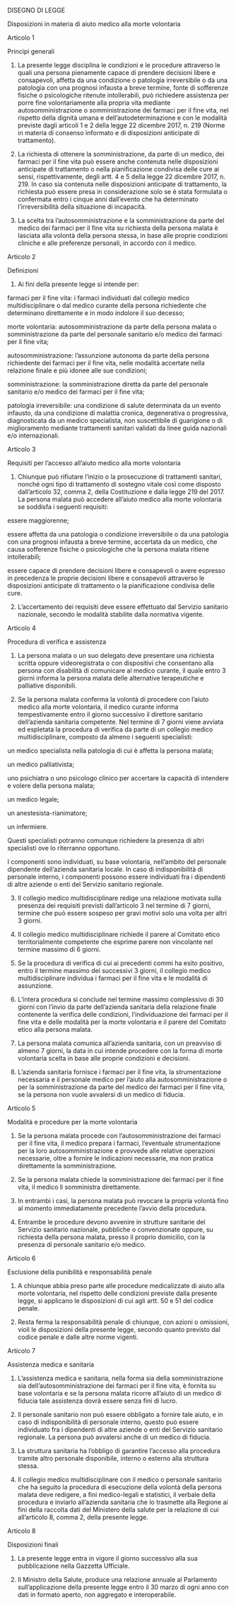 DISEGNO DI LEGGE

Disposizioni in materia di aiuto medico alla morte volontaria

Articolo 1

Principi generali

1. La presente legge disciplina le condizioni e le procedure attraverso le quali una persona pienamente capace di prendere decisioni libere e consapevoli, affetta da una condizione o patologia irreversibile o da una patologia con una prognosi infausta a breve termine, fonte di sofferenze fisiche o psicologiche ritenute intollerabili, può richiedere assistenza per porre fine volontariamente alla propria vita mediante autosomministrazione o somministrazione dei farmaci per il fine vita, nel rispetto della dignità umana e dell’autodeterminazione e con le modalità previste dagli articoli 1 e 2 della legge 22 dicembre 2017, n. 219 (Norme in materia di consenso informato e di disposizioni anticipate di trattamento).

2. La richiesta di ottenere la somministrazione, da parte di un medico, dei farmaci per il fine vita può essere anche contenuta nelle disposizioni anticipate di trattamento o nella pianificazione condivisa delle cure ai sensi, rispettivamente, degli artt. 4 e 5 della legge 22 dicembre 2017, n. 219. In caso sia contenuta nelle disposizioni anticipate di trattamento, la richiesta può essere presa in considerazione solo se è stata formulata o confermata entro i cinque anni dall’evento che ha determinato l’irreversibilità della situazione di incapacità.

3. La scelta tra l’autosomministrazione e la somministrazione da parte del medico dei farmaci per il fine vita su richiesta della persona malata è lasciata alla volontà della persona stessa, in base alle proprie condizioni cliniche e alle preferenze personali, in accordo con il medico.

Articolo 2

Definizioni

1. Ai fini della presente legge si intende per:

farmaci per il fine vita: i farmaci individuati dal collegio medico multidisciplinare o dal medico curante della persona richiedente che determinano direttamente e in modo indolore il suo decesso;

morte volontaria: autosomministrazione da parte della persona malata o somministrazione da parte del personale sanitario e/o medico dei farmaci per il fine vita;

autosomministrazione: l’assunzione autonoma da parte della persona richiedente dei farmaci per il fine vita, nelle modalità accertate nella relazione finale e più idonee alle sue condizioni;

somministrazione: la somministrazione diretta da parte del personale sanitario e/o medico dei farmaci per il fine vita;

patologia irreversibile: una condizione di salute determinata da un evento infausto, da una condizione di malattia cronica, degenerativa o progressiva, diagnosticata da un medico specialista, non suscettibile di guarigione o di miglioramento mediante trattamenti sanitari validati da linee guida nazionali e/o internazionali.

Articolo 3

Requisiti per l’accesso all’aiuto medico alla morte volontaria

1. Chiunque può rifiutare l’inizio o la prosecuzione di trattamenti sanitari, nonché ogni tipo di trattamento di sostegno vitale così come disposto dall’articolo 32, comma 2, della Costituzione e dalla legge 219 del 2017. La persona malata può accedere all’aiuto medico alla morte volontaria se soddisfa i seguenti requisiti:

essere maggiorenne;

essere affetta da una patologia o condizione irreversibile o da una patologia con una prognosi infausta a breve termine, accertata da un medico, che causa sofferenze fisiche o psicologiche che la persona malata ritiene intollerabili;

essere capace di prendere decisioni libere e consapevoli o avere espresso in precedenza le proprie decisioni libere e consapevoli attraverso le disposizioni anticipate di trattamento o la pianificazione condivisa delle cure.

2. L’accertamento dei requisiti deve essere effettuato dal Servizio sanitario nazionale, secondo le modalità stabilite dalla normativa vigente.

Articolo 4

Procedura di verifica e assistenza

1. La persona malata o un suo delegato deve presentare una richiesta scritta oppure videoregistrata o con dispositivi che consentano alla persona con disabilità di comunicare al medico curante, il quale entro 3 giorni informa la persona malata delle alternative terapeutiche e palliative disponibili.

2. Se la persona malata conferma la volontà di procedere con l’aiuto medico alla morte volontaria, il medico curante informa tempestivamente entro il giorno successivo il direttore sanitario dell’azienda sanitaria competente. Nel termine di 7 giorni viene avviata ed espletata la procedura di verifica da parte di un collegio medico multidisciplinare, composto da almeno i seguenti specialisti:

un medico specialista nella patologia di cui è affetta la persona malata;

un medico palliativista;

uno psichiatra o uno psicologo clinico per accertare la capacità di intendere e volere della persona malata;

un medico legale;

un anestesista-rianimatore;

un infermiere.

Questi specialisti potranno comunque richiedere la presenza di altri specialisti ove lo riterranno opportuno.

I componenti sono individuati, su base volontaria, nell’ambito del personale dipendente dell’azienda sanitaria locale. In caso di indisponibilità di personale interno, i componenti possono essere individuati fra i dipendenti di altre aziende o enti del Servizio sanitario regionale.

3. Il collegio medico multidisciplinare redige una relazione motivata sulla presenza dei requisiti previsti dall’articolo 3 nel termine di 7 giorni, termine che può essere sospeso per gravi motivi solo una volta per altri 3 giorni.

4. Il collegio medico multidisciplinare richiede il parere al Comitato etico territorialmente competente che esprime parere non vincolante nel termine massimo di 6 giorni.

5. Se la procedura di verifica di cui ai precedenti commi ha esito positivo, entro il termine massimo dei successivi 3 giorni, il collegio medico multidisciplinare individua i farmaci per il fine vita e le modalità di assunzione.

6. L’intera procedura si conclude nel termine massimo complessivo di 30 giorni con l’invio da parte dell’azienda sanitaria della relazione finale contenente la verifica delle condizioni, l’individuazione dei farmaci per il fine vita e delle modalità per la morte volontaria e il parere del Comitato etico  alla persona malata.

7. La persona malata comunica all’azienda sanitaria, con un preavviso di almeno 7 giorni, la data in cui intende procedere con la forma di morte volontaria scelta in base alle proprie condizioni e decisioni.

8. L’azienda sanitaria fornisce i farmaci per il fine vita, la strumentazione necessaria e il personale medico per l’aiuto alla autosomministrazione o per la somministrazione da parte del medico dei farmaci per il fine vita, se la persona non vuole avvalersi di un medico di fiducia.

Articolo 5

Modalità e procedure per la morte volontaria

1. Se la persona malata procede con l’autosomministrazione dei farmaci per il fine vita, il medico prepara i farmaci, l’eventuale strumentazione per la loro autosomministrazione e provvede alle relative operazioni necessarie, oltre a fornire le indicazioni necessarie, ma non pratica direttamente la somministrazione.

2. Se la persona malata chiede la somministrazione dei farmaci per il fine vita, il medico li somministra direttamente.

3. In entrambi i casi, la persona malata può revocare la propria volontà fino al momento immediatamente precedente l’avvio della procedura.

4. Entrambe le procedure devono avvenire in strutture sanitarie del Servizio sanitario nazionale, pubbliche o convenzionate oppure, su richiesta della persona malata, presso il proprio domicilio, con la presenza di personale sanitario e/o medico.

Articolo 6

Esclusione della punibilità e responsabilità penale

1. A chiunque abbia preso parte alle procedure medicalizzate di aiuto alla morte volontaria, nel rispetto delle condizioni previste dalla presente legge, si applicano le disposizioni di cui agli artt. 50 e 51 del codice penale.

2. Resta ferma la responsabilità penale di chiunque, con azioni o omissioni, violi le disposizioni della presente legge, secondo quanto previsto dal codice penale e dalle altre norme vigenti.

Articolo 7

Assistenza medica e sanitaria

1. L’assistenza medica e sanitaria, nella forma sia della somministrazione sia dell’autosomministrazione dei farmaci per il fine vita, è fornita su base volontaria e se la persona malata ricorre all’aiuto di un medico di fiducia tale assistenza dovrà essere senza fini di lucro.

2. Il personale sanitario non può essere obbligato a fornire tale aiuto, e in caso di indisponibilità di personale interno, questo può essere individuato fra i dipendenti di altre aziende o enti del Servizio sanitario regionale. La persona può avvalersi anche di un medico di fiducia.

3. La struttura sanitaria ha l’obbligo di garantire l’accesso alla procedura tramite altro personale disponibile, interno o esterno alla struttura stessa.

4. Il collegio medico multidisciplinare con il medico o personale sanitario che ha seguito la procedura di esecuzione della volontà della persona malata deve redigere, a fini medico-legali e statistici, il verbale della procedura e inviarlo all’azienda sanitaria che lo trasmette alla Regione ai fini della raccolta dati del Ministero della salute  per la relazione di cui all’articolo 8, comma 2, della presente legge.

Articolo 8

Disposizioni finali

1. La presente legge entra in vigore il giorno successivo alla sua pubblicazione nella Gazzetta Ufficiale.

2. Il Ministro della Salute, produce una relazione annuale al Parlamento sull’applicazione della presente legge entro il 30 marzo di ogni anno con dati in formato aperto, non aggregato e interoperabile.


